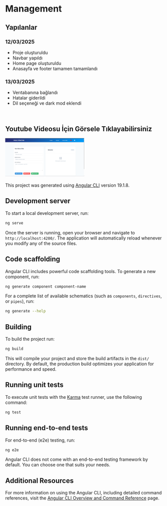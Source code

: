 # Management
## Yapılanlar
### 12/03/2025
- Proje oluşturuldu
- Navbar yapıldı
- Home page oluşturuldu
- Anasayfa ve footer tamamen tamamlandı
  
### 13/03/2025
- Verıtabanına bağlandı
- Hatalar giderildi
- Dil seçeneği ve dark mod eklendi

<br>

## Youtube Videosu İçin Görsele Tıklayabilirsiniz 
[<img src="https://github.com/abrakadabra7/management/blob/master/%D0%A1%D0%BD%D0%B8%D0%BC%D0%BE%D0%BA%20%D1%8D%D0%BA%D1%80%D0%B0%D0%BD%D0%B0%202025-03-13%20134218.png" width="50%">](https://youtu.be/y-uU9-cSFHQ " Management ")
<br><br>
This project was generated using [Angular CLI](https://github.com/angular/angular-cli) version 19.1.8.

## Development server

To start a local development server, run:

```bash
ng serve
```

Once the server is running, open your browser and navigate to `http://localhost:4200/`. The application will automatically reload whenever you modify any of the source files.

## Code scaffolding

Angular CLI includes powerful code scaffolding tools. To generate a new component, run:

```bash
ng generate component component-name
```

For a complete list of available schematics (such as `components`, `directives`, or `pipes`), run:

```bash
ng generate --help
```

## Building

To build the project run:

```bash
ng build
```

This will compile your project and store the build artifacts in the `dist/` directory. By default, the production build optimizes your application for performance and speed.

## Running unit tests

To execute unit tests with the [Karma](https://karma-runner.github.io) test runner, use the following command:

```bash
ng test
```

## Running end-to-end tests

For end-to-end (e2e) testing, run:

```bash
ng e2e
```

Angular CLI does not come with an end-to-end testing framework by default. You can choose one that suits your needs.

## Additional Resources

For more information on using the Angular CLI, including detailed command references, visit the [Angular CLI Overview and Command Reference](https://angular.dev/tools/cli) page.
